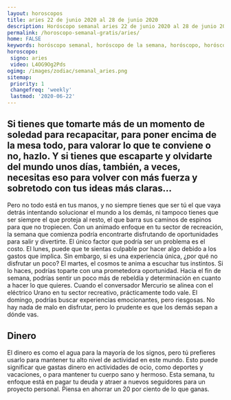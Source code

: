 ```yaml
---
layout: horoscopos
title: aries 22 de junio 2020 al 28 de junio 2020 
description: Horóscopo semanal aries 22 de junio 2020 al 28 de junio 2020. Si tienes que tomarte más de un momento de soledad para recapacitar, para poner encima de la mesa todo, para valorar lo que te conviene o no, hazlo. Y si tienes que escaparte y olvidarte del mundo unos días, también, a veces, necesitas eso para volver con más fuerza y sobretodo con tus ideas más claras…
permalink: /horoscopo-semanal-gratis/aries/
home: FALSE
keywords: horóscopo semanal, horóscopo de la semana, horóscopo, horóscopo gratis,horóscopos, horóscopo esperanza gracia, horoscopos aries la semana, horóscopos gratis, Tarot, Astrologia, Zodíaco, aries, horoscopo gratis, semanal
horoscopo:
 signo: aries
 video: L4OG9Og2Pds
ogimg: /images/zodiac/semanal_aries.png
sitemap:
 priority: 1
 changefreq: 'weekly'
 lastmod: '2020-06-22'
---
```




## Si tienes que tomarte más de un momento de soledad para recapacitar, para poner encima de la mesa todo, para valorar lo que te conviene o no, hazlo. Y si tienes que escaparte y olvidarte del mundo unos días, también, a veces, necesitas eso para volver con más fuerza y sobretodo con tus ideas más claras…

Pero no todo está en tus manos, y no siempre tienes que ser tú el que vaya detrás intentando solucionar el mundo a los demás, ni tampoco tienes que ser siempre el que proteja al resto, el que barra sus caminos de espinos para que no tropiecen. Con un animado enfoque en tu sector de recreación, la semana que comienza podría encontrarte disfrutando de oportunidades para salir y divertirte. El único factor que podría ser un problema es el costo. El lunes, puede que te sientas culpable por hacer algo debido a los gastos que implica. Sin embargo, si es una experiencia única, ¿por qué no disfrutar un poco?
El martes, el cosmos te anima a escuchar tus instintos. Si lo haces, podrías toparte con una prometedora oportunidad.
Hacia el fin de semana, podrías sentir un poco más de rebeldía y determinación en cuanto a hacer lo que quieres. Cuando el conversador Mercurio se alinea con el eléctrico Urano en tu sector recreativo, prácticamente todo vale. 
El domingo, podrías buscar experiencias emocionantes, pero riesgosas. No hay nada de malo en disfrutar, pero lo prudente es que los demás sepan a dónde vas.

## Dinero

El dinero es como el agua para la mayoría de los signos, pero tú prefieres usarlo para mantener tu alto nivel de actividad en este mundo. Esto puede significar que gastas dinero en actividades de ocio, como deportes y vacaciones, o para mantener tu cuerpo sano y hermoso. Esta semana, tu enfoque está en pagar tu deuda y atraer a nuevos seguidores para un proyecto personal. Piensa en ahorrar un 20 por ciento de lo que ganas.
